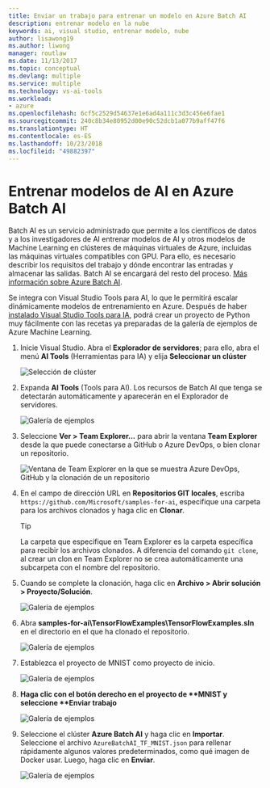 ```yaml
---
title: Enviar un trabajo para entrenar un modelo en Azure Batch AI
description: entrenar modelo en la nube
keywords: ai, visual studio, entrenar modelo, nube
author: lisawong19
ms.author: liwong
manager: routlaw
ms.date: 11/13/2017
ms.topic: conceptual
ms.devlang: multiple
ms.service: multiple
ms.technology: vs-ai-tools
ms.workload:
- azure
ms.openlocfilehash: 6cf5c2529d54637e1e6ad4a111c3d3c456e6fae1
ms.sourcegitcommit: 240c8b34e80952d00e90c52dcb1a077b9aff47f6
ms.translationtype: HT
ms.contentlocale: es-ES
ms.lasthandoff: 10/23/2018
ms.locfileid: "49882397"
---
```

# <a name="train-ai-models-in-azure-batch-ai"></a>Entrenar modelos de AI en Azure Batch AI

Batch AI es un servicio administrado que permite a los científicos de datos y a los investigadores de AI entrenar modelos de AI y otros modelos de Machine Learning en clústeres de máquinas virtuales de Azure, incluidas las máquinas virtuales compatibles con GPU. Para ello, es necesario describir los requisitos del trabajo y dónde encontrar las entradas y almacenar las salidas. Batch AI se encargará del resto del proceso. [Más información sobre Azure Batch AI](https://docs.microsoft.com/azure/batch-ai/overview).

Se integra con Visual Studio Tools para AI, lo que le permitirá escalar dinámicamente modelos de entrenamiento en Azure.  Después de haber [instalado Visual Studio Tools para IA](installation.md), podrá crear un proyecto de Python muy fácilmente con las recetas ya preparadas de la galería de ejemplos de Azure Machine Learning.

1. Inicie Visual Studio. Abra el **Explorador de servidores**; para ello, abra el menú **AI Tools** (Herramientas para IA) y elija **Seleccionar un clúster**

    ![Selección de clúster](media/train-model/select-cluster.png)

2. Expanda **AI Tools** (Tools para AI). Los recursos de Batch AI que tenga se detectarán automáticamente y aparecerán en el Explorador de servidores.

    ![Galería de ejemplos](media/train-model/batchai.png)

3. Seleccione **Ver > Team Explorer...** para abrir la ventana **Team Explorer** desde la que puede conectarse a GitHub o Azure DevOps, o bien clonar un repositorio.

    ![Ventana de Team Explorer en la que se muestra Azure DevOps, GitHub y la clonación de un repositorio](media/train-model/team-explorer.png)

4. En el campo de dirección URL en **Repositorios GIT locales**, escriba `https://github.com/Microsoft/samples-for-ai`, especifique una carpeta para los archivos clonados y haga clic en **Clonar**.

    > [!Tip]
    > La carpeta que especifique en Team Explorer es la carpeta específica para recibir los archivos clonados. A diferencia del comando `git clone`, al crear un clon en Team Explorer no se crea automáticamente una subcarpeta con el nombre del repositorio.

5. Cuando se complete la clonación, haga clic en **Archivo > Abrir solución > Proyecto/Solución**.

    ![Galería de ejemplos](media/train-model/open-solution.png)

6. Abra **samples-for-ai\TensorFlowExamples\TensorFlowExamples.sln** en el directorio en el que ha clonado el repositorio.

    ![Galería de ejemplos](media/train-model/tensorflowexamples.png)

7. Establezca el proyecto de MNIST como proyecto de inicio.

    ![Galería de ejemplos](media/train-model/mnist-startup.png)

8. <strong>Haga clic con el botón derecho en el proyecto de **MNIST y seleccione **Enviar trabajo</strong>

    ![Galería de ejemplos](media/train-model/submit-job.png)
9. Seleccione el clúster **Azure Batch AI** y haga clic en **Importar**. Seleccione el archivo `AzureBatchAI_TF_MNIST.json` para rellenar rápidamente algunos valores predeterminados, como qué imagen de Docker usar. Luego, haga clic en **Enviar**.

    ![Galería de ejemplos](media/train-model/submit-batch.png)
